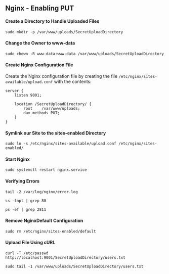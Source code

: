 ## Nginx - Enabling PUT
#### Create a Directory to Handle Uploaded Files
```shell
sudo mkdir -p /var/www/uploads/SecretUploadDirectory
```
#### Change the Owner to www-data
```shell
sudo chown -R www-data:www-data /var/www/uploads/SecretUploadDirectory
```
#### Create Nginx Configuration File
Create the Nginx configuration file by creating the file `/etc/nginx/sites-available/upload.conf` with the contents:
```shell
server {
    listen 9001;
    
    location /SecretUploadDirectory/ {
        root    /var/www/uploads;
        dav_methods PUT;
    }
}
```
#### Symlink our Site to the sites-enabled Directory
```shell
sudo ln -s /etc/nginx/sites-available/upload.conf /etc/nginx/sites-enabled/
```
#### Start Nginx
```shell
sudo systemctl restart nginx.service
```
#### Verifying Errors
```shell
tail -2 /var/log/nginx/error.log
```
```shell
ss -lnpt | grep 80
```
```shell
ps -ef | grep 2811
```
#### Remove NginxDefault Configuration
```shell
sudo rm /etc/nginx/sites-enabled/default
```
#### Upload File Using cURL
```shell
curl -T /etc/passwd http://localhost:9001/SecretUploadDirectory/users.txt
```
```shell
sudo tail -1 /var/www/uploads/SecretUploadDirectory/users.txt 
```